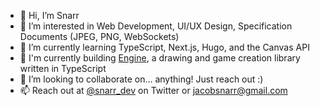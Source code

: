 - 👋 Hi, I’m Snarr
- 👀 I’m interested in Web Development, UI/UX Design, Specification Documents (JPEG, PNG, WebSockets)
- 🌱 I’m currently learning TypeScript, Next.js, Hugo, and the Canvas API
- 🔨 I'm currently building [Engine](https://github.com/Snarr/Engine), a drawing and game creation library written in TypeScript
- 💞️ I’m looking to collaborate on... anything! Just reach out :)
- 📫 Reach out at [@snarr_dev](https://www.twitter.com/snarr_dev) on Twitter or [jacobsnarr@gmail.com](mailto:jacobsnarr@gmail.com) 

<!---
Snarr/Snarr is a ✨ special ✨ repository because its `README.md` (this file) appears on your GitHub profile.
You can click the Preview link to take a look at your changes.
--->
